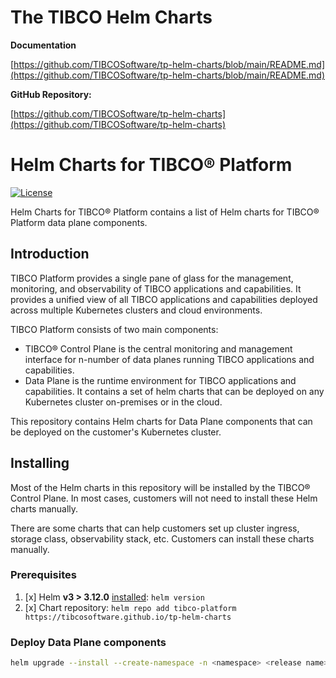 # The TIBCO Helm Charts

**Documentation**

[https://github.com/TIBCOSoftware/tp-helm-charts/blob/main/README.md](https://github.com/TIBCOSoftware/tp-helm-charts/blob/main/README.md)

**GitHub Repository:**

[https://github.com/TIBCOSoftware/tp-helm-charts](https://github.com/TIBCOSoftware/tp-helm-charts)

# Helm Charts for TIBCO® Platform
[![License](https://img.shields.io/badge/License-Apache%202.0-blue.svg)](https://opensource.org/licenses/Apache-2.0)

Helm Charts for TIBCO® Platform contains a list of Helm charts for TIBCO® Platform data plane components.

## Introduction
TIBCO Platform provides a single pane of glass for the management, monitoring, and observability of TIBCO applications and capabilities. It provides a unified view of all TIBCO applications and capabilities deployed across multiple Kubernetes clusters and cloud environments.

TIBCO Platform consists of two main components:
* TIBCO® Control Plane is the central monitoring and management interface for n-number of data planes running TIBCO applications and capabilities.
* Data Plane is the runtime environment for TIBCO applications and capabilities. It contains a set of helm charts that can be deployed on any Kubernetes cluster on-premises or in the cloud.

This repository contains Helm charts for Data Plane components that can be deployed on the customer's Kubernetes cluster.

## Installing

Most of the Helm charts in this repository will be installed by the TIBCO® Control Plane. In most cases, customers will not need to install these Helm charts manually.

There are some charts that can help customers set up cluster ingress, storage class, observability stack, etc. Customers can install these charts manually.

### Prerequisites
1. [x] Helm **v3 > 3.12.0** [installed](https://helm.sh/docs/using_helm/#installing-helm): `helm version`
2. [x] Chart repository: `helm repo add tibco-platform https://tibcosoftware.github.io/tp-helm-charts`

### Deploy Data Plane components

```bash
helm upgrade --install --create-namespace -n <namespace> <release name> tibco-platform/<ingress chart> -f <ingress values file>
```


